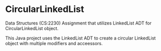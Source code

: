 # CircularLinkedList
Data Structures (CS:2230) Assignment that utilizes LinkedList ADT for CircularLinkedList object.

This Java project uses the LinkedList ADT to create a circular LinkedList object
with multiple modifiers and acceessors.
